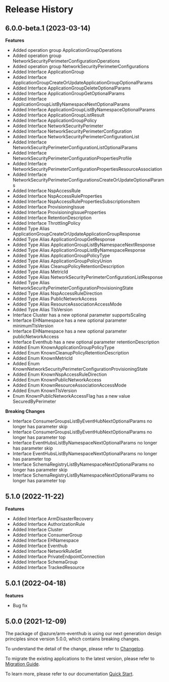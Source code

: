 # Release History
    
## 6.0.0-beta.1 (2023-03-14)
    
**Features**

  - Added operation group ApplicationGroupOperations
  - Added operation group NetworkSecurityPerimeterConfigurationOperations
  - Added operation group NetworkSecurityPerimeterConfigurations
  - Added Interface ApplicationGroup
  - Added Interface ApplicationGroupCreateOrUpdateApplicationGroupOptionalParams
  - Added Interface ApplicationGroupDeleteOptionalParams
  - Added Interface ApplicationGroupGetOptionalParams
  - Added Interface ApplicationGroupListByNamespaceNextOptionalParams
  - Added Interface ApplicationGroupListByNamespaceOptionalParams
  - Added Interface ApplicationGroupListResult
  - Added Interface ApplicationGroupPolicy
  - Added Interface NetworkSecurityPerimeter
  - Added Interface NetworkSecurityPerimeterConfiguration
  - Added Interface NetworkSecurityPerimeterConfigurationList
  - Added Interface NetworkSecurityPerimeterConfigurationListOptionalParams
  - Added Interface NetworkSecurityPerimeterConfigurationPropertiesProfile
  - Added Interface NetworkSecurityPerimeterConfigurationPropertiesResourceAssociation
  - Added Interface NetworkSecurityPerimeterConfigurationsCreateOrUpdateOptionalParams
  - Added Interface NspAccessRule
  - Added Interface NspAccessRuleProperties
  - Added Interface NspAccessRulePropertiesSubscriptionsItem
  - Added Interface ProvisioningIssue
  - Added Interface ProvisioningIssueProperties
  - Added Interface RetentionDescription
  - Added Interface ThrottlingPolicy
  - Added Type Alias ApplicationGroupCreateOrUpdateApplicationGroupResponse
  - Added Type Alias ApplicationGroupGetResponse
  - Added Type Alias ApplicationGroupListByNamespaceNextResponse
  - Added Type Alias ApplicationGroupListByNamespaceResponse
  - Added Type Alias ApplicationGroupPolicyType
  - Added Type Alias ApplicationGroupPolicyUnion
  - Added Type Alias CleanupPolicyRetentionDescription
  - Added Type Alias MetricId
  - Added Type Alias NetworkSecurityPerimeterConfigurationListResponse
  - Added Type Alias NetworkSecurityPerimeterConfigurationProvisioningState
  - Added Type Alias NspAccessRuleDirection
  - Added Type Alias PublicNetworkAccess
  - Added Type Alias ResourceAssociationAccessMode
  - Added Type Alias TlsVersion
  - Interface Cluster has a new optional parameter supportsScaling
  - Interface EHNamespace has a new optional parameter minimumTlsVersion
  - Interface EHNamespace has a new optional parameter publicNetworkAccess
  - Interface Eventhub has a new optional parameter retentionDescription
  - Added Enum KnownApplicationGroupPolicyType
  - Added Enum KnownCleanupPolicyRetentionDescription
  - Added Enum KnownMetricId
  - Added Enum KnownNetworkSecurityPerimeterConfigurationProvisioningState
  - Added Enum KnownNspAccessRuleDirection
  - Added Enum KnownPublicNetworkAccess
  - Added Enum KnownResourceAssociationAccessMode
  - Added Enum KnownTlsVersion
  - Enum KnownPublicNetworkAccessFlag has a new value SecuredByPerimeter

**Breaking Changes**

  - Interface ConsumerGroupsListByEventHubNextOptionalParams no longer has parameter skip
  - Interface ConsumerGroupsListByEventHubNextOptionalParams no longer has parameter top
  - Interface EventHubsListByNamespaceNextOptionalParams no longer has parameter skip
  - Interface EventHubsListByNamespaceNextOptionalParams no longer has parameter top
  - Interface SchemaRegistryListByNamespaceNextOptionalParams no longer has parameter skip
  - Interface SchemaRegistryListByNamespaceNextOptionalParams no longer has parameter top
    
    
## 5.1.0 (2022-11-22)
    
**Features**

  - Added Interface ArmDisasterRecovery
  - Added Interface AuthorizationRule
  - Added Interface Cluster
  - Added Interface ConsumerGroup
  - Added Interface EHNamespace
  - Added Interface Eventhub
  - Added Interface NetworkRuleSet
  - Added Interface PrivateEndpointConnection
  - Added Interface SchemaGroup
  - Added Interface TrackedResource
    
## 5.0.1 (2022-04-18)

**features**

  - Bug fix

## 5.0.0 (2021-12-09)

The package of @azure/arm-eventhub is using our next generation design principles since version 5.0.0, which contains breaking changes.

To understand the detail of the change, please refer to [Changelog](https://aka.ms/js-track2-changelog).

To migrate the existing applications to the latest version, please refer to [Migration Guide](https://aka.ms/js-track2-migration-guide).

To learn more, please refer to our documentation [Quick Start](https://aka.ms/js-track2-quickstart).
